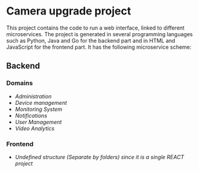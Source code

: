 # Camera upgrade project
This project contains the code to run a web interface, linked to different microservices. The project is generated in several programming languages ​​such as Python, Java and Go for the backend part and in HTML and JavaScript for the frontend part. It has the following microservice scheme:



## Backend

### Domains

* *Administration*
* *Device management*
* *Monitoring System*
* *Notifications*
* *User Management*
* *Video Analytics*

### Frontend

* *Undefined structure (Separate by folders) since it is a single REACT project*
 
